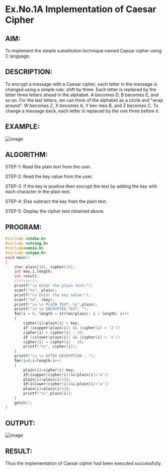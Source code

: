 # Ex.No.1A Implementation of Caesar Cipher

## AIM:

To implement the simple substitution technique named Caesar cipher using C language.

## DESCRIPTION:

  To encrypt a message with a Caesar cipher, each letter in the message is changed using a simple rule: shift by three. Each letter is replaced by the letter three letters ahead in the alphabet. A becomes D, B becomes E, and so on. For the last letters, we can think of the alphabet as a circle and "wrap around". W becomes Z, X becomes A, Y bec mes B, and Z becomes C. To change a message back, each letter is replaced by the one three before it.

## EXAMPLE:

![image](https://github.com/kannan0071/lab-exercises/assets/119641638/92cd1858-e34c-47ed-bab7-52d3e24e7e23)

## ALGORITHM:

STEP-1: Read the plain text from the user.

STEP-2: Read the key value from the user.

STEP-3: If the key is positive then encrypt the text by adding the key with each character in the plain text.

STEP-4: Else subtract the key from the plain text.

STEP-5: Display the cipher text obtained above.

## PROGRAM:
```c
#include <stdio.h>
#include <string.h>
#include<conio.h>
#include <ctype.h>
void main()
{
    char plain[10], cipher[10];
    int key,i,length;
    int result;
    //clrscr();
    printf("\n Enter the plain text:");
    scanf("%s", plain);
    printf("\n Enter the key value:");
    scanf("%d", &key);
    printf("\n \n PLAIN TEXT: %s",plain);
    printf("\n \n ENCRYPTED TEXT: ");
    for(i = 0, length = strlen(plain); i < length; i++)
    {
        cipher[i]=plain[i] + key;
        if (isupper(plain[i]) && (cipher[i] > 'Z'))
        cipher[i] = cipher[i] - 26;
        if (islower(plain[i]) && (cipher[i] > 'z'))
        cipher[i] = cipher[i] - 26;
        printf("%c", cipher[i]);
    }
    printf("\n \n AFTER DECRYPTION : ");
    for(i=0;i<length;i++)
    {
        plain[i]=cipher[i]-key;
        if(isupper(cipher[i])&&(plain[i]<'A'))
        plain[i]=plain[i]+26;
        if(islower(cipher[i])&&(plain[i]<'a'))
        plain[i]=plain[i]+26;
        printf("%c",plain[i]);
    }
    getch();
}
```
## OUTPUT:

![image](https://github.com/kannan0071/lab-exercises/assets/119641638/993f4e18-cddd-4695-ae9a-98b30f2f2092)

## RESULT:

Thus the implementation of Caesar cipher had been executed successfully.

